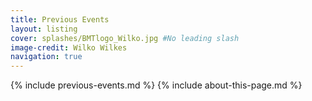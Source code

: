 ```yaml
---
title: Previous Events
layout: listing 
cover: splashes/BMTlogo_Wilko.jpg #No leading slash
image-credit: Wilko Wilkes
navigation: true
---
```


{% include previous-events.md %}
{% include about-this-page.md %}